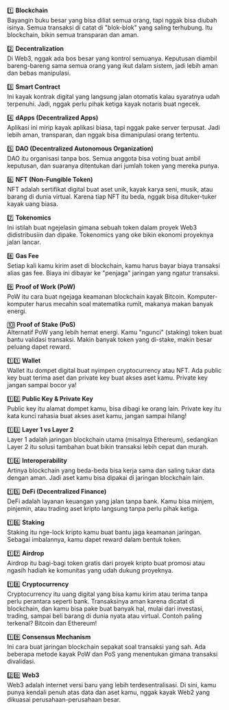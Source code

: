 1️⃣ **Blockchain**  
Bayangin buku besar yang bisa diliat semua orang, tapi nggak bisa diubah isinya. Semua transaksi di catat di "blok-blok" yang saling terhubung. Itu blockchain, bikin semua transparan dan aman.

2️⃣ **Decentralization**  
Di Web3, nggak ada bos besar yang kontrol semuanya. Keputusan diambil bareng-bareng sama semua orang yang ikut dalam sistem, jadi lebih aman dan bebas manipulasi.

3️⃣ **Smart Contract**  
Ini kayak kontrak digital yang langsung jalan otomatis kalau syaratnya udah terpenuhi. Jadi, nggak perlu pihak ketiga kayak notaris buat ngecek.

4️⃣ **dApps (Decentralized Apps)**  
Aplikasi ini mirip kayak aplikasi biasa, tapi nggak pake server terpusat. Jadi lebih aman, transparan, dan nggak bisa dimanipulasi orang tertentu.

5️⃣ **DAO (Decentralized Autonomous Organization)**  
DAO itu organisasi tanpa bos. Semua anggota bisa voting buat ambil keputusan, dan suaranya ditentukan dari jumlah token yang mereka punya.

6️⃣ **NFT (Non-Fungible Token)**  
NFT adalah sertifikat digital buat aset unik, kayak karya seni, musik, atau barang di dunia virtual. Karena tiap NFT itu beda, nggak bisa dituker-tuker kayak uang biasa.

7️⃣ **Tokenomics**  
Ini istilah buat ngejelasin gimana sebuah token dalam proyek Web3 didistribusiin dan dipake. Tokenomics yang oke bikin ekonomi proyeknya jalan lancar.

8️⃣ **Gas Fee**  
Setiap kali kamu kirim aset di blockchain, kamu harus bayar biaya transaksi alias gas fee. Biaya ini dibayar ke "penjaga" jaringan yang ngatur transaksi.

9️⃣ **Proof of Work (PoW)**  
PoW itu cara buat ngejaga keamanan blockchain kayak Bitcoin. Komputer-komputer harus mecahin soal matematika rumit, makanya makan banyak energi.

🔟 **Proof of Stake (PoS)**  
Alternatif PoW yang lebih hemat energi. Kamu "ngunci" (staking) token buat bantu validasi transaksi. Makin banyak token yang di-stake, makin besar peluang dapet reward.

1️⃣1️⃣ **Wallet**  
Wallet itu dompet digital buat nyimpen cryptocurrency atau NFT. Ada public key buat terima aset dan private key buat akses aset kamu. Private key jangan sampai bocor ya!

1️⃣2️⃣ **Public Key & Private Key**  
Public key itu alamat dompet kamu, bisa dibagi ke orang lain. Private key itu kata kunci rahasia buat akses aset kamu, jangan sampai hilang!

1️⃣3️⃣ **Layer 1 vs Layer 2**  
Layer 1 adalah jaringan blockchain utama (misalnya Ethereum), sedangkan Layer 2 itu solusi tambahan buat bikin transaksi lebih cepat dan murah.

1️⃣4️⃣ **Interoperability**  
Artinya blockchain yang beda-beda bisa kerja sama dan saling tukar data dengan aman. Jadi aset kamu bisa dipakai di jaringan blockchain lain.

1️⃣5️⃣ **DeFi (Decentralized Finance)**  
DeFi adalah layanan keuangan yang jalan tanpa bank. Kamu bisa minjem, pinjemin, atau trading aset kripto langsung tanpa perlu pihak ketiga.

1️⃣6️⃣ **Staking**  
Staking itu nge-lock kripto kamu buat bantu jaga keamanan jaringan. Sebagai imbalannya, kamu dapet reward dalam bentuk token.

1️⃣7️⃣ **Airdrop**  
Airdrop itu bagi-bagi token gratis dari proyek kripto buat promosi atau ngasih hadiah ke komunitas yang udah dukung proyeknya.

1️⃣8️⃣ **Cryptocurrency**  
Cryptocurrency itu uang digital yang bisa kamu kirim atau terima tanpa perlu perantara seperti bank. Transaksinya aman karena dicatat di blockchain, dan kamu bisa pake buat banyak hal, mulai dari investasi, trading, sampai beli barang di dunia nyata atau virtual. Contoh paling terkenal? Bitcoin dan Ethereum!

1️⃣9️⃣ **Consensus Mechanism**  
Ini cara buat jaringan blockchain sepakat soal transaksi yang sah. Ada beberapa metode kayak PoW dan PoS yang menentukan gimana transaksi divalidasi.

2️⃣0️⃣ **Web3**  
Web3 adalah internet versi baru yang lebih terdesentralisasi. Di sini, kamu punya kendali penuh atas data dan aset kamu, nggak kayak Web2 yang dikuasai perusahaan-perusahaan besar.